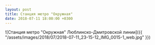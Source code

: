 ```yaml
---
layout: post
title: Станция метро "Окружная"
date: 2018-07-11 18:00:00 +0300
---
```


![Станция метро "Окружная" Люблинско-Дмитровской линии]({{ "/assets/images/2018/07/2018-07-11_23-15-12_IMG_0015-1_web.jpg" }})